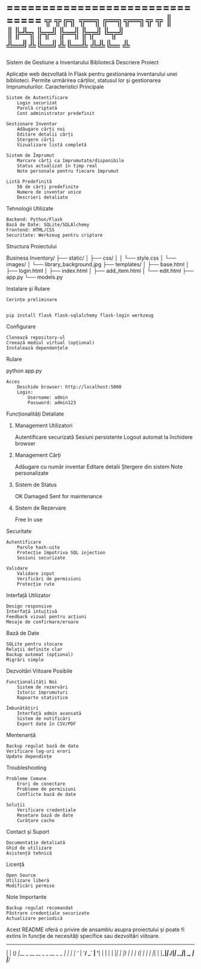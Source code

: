 ===============================
   ╦  ╦╔╗ ╦═╗╔═╗╦═╗╦ ╦
   ║  ║╠╩╗╠╦╝╠═╣╠╦╝╚╦╝
   ╩═╝╩╚═╝╩╚═╩ ╩╩╚═ ╩ 
===============================

Sistem de Gestiune a Inventarului Bibliotecă
Descriere Proiect

Aplicație web dezvoltată în Flask pentru gestionarea inventarului unei biblioteci. Permite urmărirea cărților, statusul lor și gestionarea împrumuturilor.
Caracteristici Principale

    Sistem de Autentificare
        Login securizat
        Parolă criptată
        Cont administrator predefinit

    Gestionare Inventar
        Adăugare cărți noi
        Editare detalii cărți
        Ștergere cărți
        Vizualizare listă completă

    Sistem de Împrumut
        Marcare cărți ca împrumutate/disponibile
        Status actualizat în timp real
        Note personale pentru fiecare împrumut

    Listă Predefinită
        50 de cărți predefinite
        Numere de inventar unice
        Descrieri detaliate

Tehnologii Utilizate

    Backend: Python/Flask
    Bază de Date: SQLite/SQLAlchemy
    Frontend: HTML/CSS
    Securitate: Werkzeug pentru criptare

Structura Proiectului

    
Business Inventory/
├── static/
│   ├── css/
│   │   └── style.css
│   └── images/
│       └── library_background.jpg
├── templates/
│   ├── base.html
│   ├── login.html
│   ├── index.html
│   ├── add_item.html
│   └── edit.html
├── app.py
└── models.py

    

Instalare și Rulare

    Cerințe preliminare

        
    pip install flask flask-sqlalchemy flask-login werkzeug

        

Configurare

    Clonează repository-ul
    Creează mediul virtual (opțional)
    Instalează dependențele

Rulare

    
python app.py

    

    Acces
        Deschide browser: http://localhost:5000
        Login:
            Username: admin
            Password: admin123

Funcționalități Detaliate
1. Management Utilizatori

    Autentificare securizată
    Sesiuni persistente
    Logout automat la închidere browser

2. Management Cărți

    Adăugare cu număr inventar
    Editare detalii
    Ștergere din sistem
    Note personalizate

3. Sistem de Status

    OK
    Damaged
    Sent for maintenance

4. Sistem de Rezervare

    Free
    In use

Securitate

    Autentificare
        Parole hash-uite
        Protecție împotriva SQL injection
        Sesiuni securizate

    Validare
        Validare input
        Verificări de permisiuni
        Protecție rute

Interfață Utilizator

    Design responsive
    Interfață intuitivă
    Feedback vizual pentru acțiuni
    Mesaje de confirmare/eroare

Bază de Date

    SQLite pentru stocare
    Relații definite clar
    Backup automat (opțional)
    Migrări simple

Dezvoltări Viitoare Posibile

    Funcționalități Noi
        Sistem de rezervări
        Istoric împrumuturi
        Rapoarte statistice

    Îmbunătățiri
        Interfață admin avansată
        Sistem de notificări
        Export date în CSV/PDF

Mentenanță

    Backup regulat bază de date
    Verificare log-uri erori
    Update dependințe

Troubleshooting

    Probleme Comune
        Erori de conectare
        Probleme de permisiuni
        Conflicte bază de date

    Soluții
        Verificare credențiale
        Resetare bază de date
        Curățare cache

Contact și Suport

    Documentație detaliată
    Ghid de utilizare
    Asistență tehnică

Licență

    Open Source
    Utilizare liberă
    Modificări permise

Note Importante

    Backup regulat recomandat
    Păstrare credențiale securizate
    Actualizare periodică

Acest README oferă o privire de ansamblu asupra proiectului și poate fi extins în funcție 
de necesități specifice sau dezvoltări viitoare.


 _     _ _                           
| |   (_) |__  _ __ __ _ _ __ _   _ 
| |   | | '_ \| '__/ _` | '__| | | |
| |___| | |_) | | | (_| | |  | |_| |
|_____|_|_.__/|_|  \__,_|_|   \__, |
                              |___/ 
